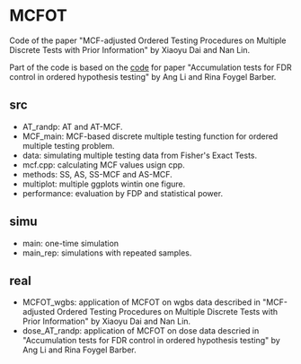 # MCFOT
Code of the paper "MCF-adjusted Ordered Testing Procedures on Multiple Discrete Tests with Prior Information" by Xiaoyu Dai and Nan Lin. 

Part of the code is based on the [code](https://www.stat.uchicago.edu/~rina/accumulationtests.html#code.) for paper "Accumulation tests for FDR control in ordered hypothesis testing" by Ang Li and Rina Foygel Barber.

## src

* AT_randp: AT and AT-MCF.
* MCF_main: MCF-based discrete multiple testing function for ordered multiple testing problem.
* data: simulating multiple testing data from Fisher's Exact Tests.
* mcf.cpp: calculating MCF values usign cpp.
* methods: SS, AS, SS-MCF and AS-MCF.
* multiplot: multiple ggplots wintin one figure.
* performance: evaluation by FDP and statistical power.

## simu

* main: one-time simulation
* main_rep: simulations with repeated samples.

## real

* MCFOT_wgbs: application of MCFOT on wgbs data described in "MCF-adjusted Ordered Testing Procedures on Multiple Discrete Tests with Prior Information" by Xiaoyu Dai and Nan Lin. 
* dose_AT_randp: application of MCFOT on dose data descried in "Accumulation tests for FDR control in ordered hypothesis testing" by Ang Li and Rina Foygel Barber.
